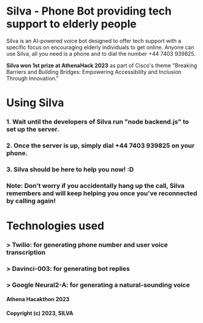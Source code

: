 # Silva - Phone Bot providing tech support to elderly people

Silva is an AI-powered voice bot designed to offer tech support with a specific focus on encouraging elderly individuals to get online. Anyone can use Silva, all you need is a phone and to dial the number +44 7403 939825.

**Silva won 1st prize at AthenaHack 2023** as part of Cisco's theme "Breaking Barriers and Building Bridges: Empowering Accessibility and Inclusion Through Innovation."


# Using Silva

### 1. Wait until the developers of Silva run "node backend.js" to set up the server.
### 2. Once the server is up, simply dial +44 7403 939825 on your phone.
### 3. Silva should be here to help you now! :D

### Note: Don't worry if you accidentally hang up the call, Silva remembers and will keep helping you once you've reconnected by calling again! 


# Technologies used
### > Twilio: for generating phone number and user voice transcription
### > Davinci-003: for generating bot replies
### > Google Neural2-A: for generating a natural-sounding voice

####

#### Athena Hacakthon 2023
#### Copyright (c) 2023, SILVA

